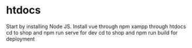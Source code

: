 # htdocs
Start by installing Node JS.
Install vue through npm
xampp through htdocs
cd to shop and npm run serve for dev
cd to shop and npm run build for deployment
